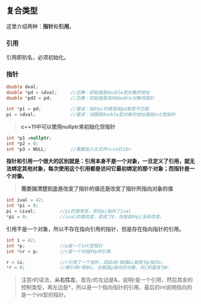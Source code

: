 ## 复合类型 ##
这里介绍两种：**指针**和**引用**。
### 引用 ###
引用即别名，必须初始化。
### 指针 ###
```cpp
double dval;			
double *pd = &dval;		//正确：初始值是double型对象的地址
double *pd2 = pd;		//正确：初始值是指向double对象的指针

int *pi = pd;			//错误：指针pi的类型和pd类型不匹配
pi = &dval;				//错误：试图把double型对象的地址赋给int型指针
```
> **c++11中可以使用nullptr来初始化空指针**
```cpp
int *p1 =nullptr;
int *p2 = 0;
int *p3 = NULL;			//需要加入头文件<cstdlib>
```

**指针和引用一个很大的区别就是：引用本身不是一个对象，一旦定义了引用，就无法绑定其他对象，每次使用这个引用都是访问它最初绑定的那个对象；而指针是一个对像。**

> **需要搞清楚到底是改变了指针的值还是改变了指针所指向对象的值**
```cpp
int ival = 42;
int *pi = 0;
pi = &ival;			//pi的值改变，现在pi指向了ival
*pi = 0;			//ival的值改变，变成了0，但是指针pi没有改变。
```

引用不是一个对象，所以不存在指向引用的指针，但是存在指向指针的引用。
```cpp
int i = 42;			
int *p;				//p是一个int型指针
int *&r = p;		//r是一个对指针p的引用

r = &i;				//r引用了一个指针，因此给r赋值&i就是令p指向i;
*r = 0;				//解引用r得到i，也就是p指向的对象，将i的值改为0.
```

> 注意r的读法，**从右往左**，首先r的左边是&，说明r是一个引用，然后其余的控制类型，再左边是*，所以是一个指向指针的引用，最后的int说明指向的是一个int型的指针。